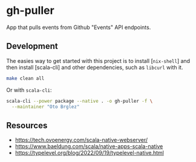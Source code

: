 # gh-puller

App that pulls events from Github "Events" API endpoints.

## Development

The easies way to get started with this project is to install [`nix-shell`] and then install [scala-cli] and other dependencies, such as `libcurl` with it.

```bash
make clean all
```

Or with `scala-cli`:

```bash
scala-cli --power package --native . -o gh-puller -f \
  --maintainer "Oto Brglez"
```

## Resources
- https://tech.ovoenergy.com/scala-native-webserver/
- https://www.baeldung.com/scala/native-apps-scala-native
- https://typelevel.org/blog/2022/09/19/typelevel-native.html
